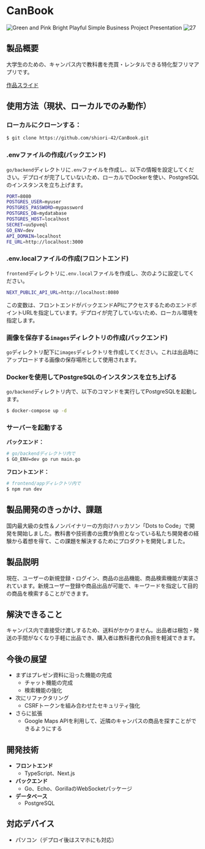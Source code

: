 # CanBook

![Green and Pink Bright Playful Simple Business Project Presentation](https://github.com/shiori-42/CanBook/assets/147027038/67a377c2-61a7-491a-87e5-d6ce08d3712c.png)
![27](https://github.com/shiori-42/CanBook/assets/147027038/c544fcfe-f9e8-47b4-89f4-81f67de40e07.png)

## 製品概要

大学生のための、キャンパス内で教科書を売買・レンタルできる特化型フリマアプリです。

[作品スライド](https://www.canva.com/design/DAGAO-n2Ewo/s37XOtN8EWCaMm2fmXKKUw/edit?utm_content=DAGAO-n2Ewo&utm_campaign=designshare&utm_medium=link2&utm_source=sharebutton)

## 使用方法（現状、ローカルでのみ動作）

### ローカルにクローンする：

```bash
$ git clone https://github.com/shiori-42/CanBook.git
```

### .envファイルの作成(バックエンド)

`go/backend`ディレクトリに`.env`ファイルを作成し、以下の情報を設定してください。デプロイが完了していないため、ローカルでDockerを使い、PostgreSQLのインスタンスを立ち上げます。

```bash
PORT=8080
POSTGRES_USER=myuser
POSTGRES_PASSWORD=mypassword
POSTGRES_DB=mydatabase
POSTGRES_HOST=localhost
SECRET=uu5pveql
GO_ENV=dev
API_DOMAIN=localhost
FE_URL=http://localhost:3000
```

### .env.localファイルの作成(フロントエンド)

`frontend`ディレクトリに`.env.local`ファイルを作成し、次のように設定してください。

```bash
NEXT_PUBLIC_API_URL=http://localhost:8080
```

この変数は、フロントエンドがバックエンドAPIにアクセスするためのエンドポイントURLを指定しています。デプロイが完了していないため、ローカル環境を指定します。

### 画像を保存する`images`ディレクトリの作成(バックエンド)

`go`ディレクトリ配下に`images`ディレクトリを作成してください。これは出品時にアップロードする画像の保存場所として使用されます。

### Dockerを使用してPostgreSQLのインスタンスを立ち上げる

`go/backend`ディレクトリ内で、以下のコマンドを実行してPostgreSQLを起動します。

```bash
$ docker-compose up -d
```

### サーバーを起動する

**バックエンド：**

```bash
# go/backendディレクトリ内で
$ GO_ENV=dev go run main.go
```

**フロントエンド：**

```bash
# frontend/appディレクトリ内で
$ npm run dev
```

## 製品開発のきっかけ、課題

国内最大級の女性＆ノンバイナリーの方向けハッカソン「Dots to Code」で開発を開始しました。教科書や技術書の出費が負担となっている私たち開発者の経験から着想を得て、この課題を解決するためにプロダクトを開発しました。

## 製品説明

現在、ユーザーの新規登録・ログイン、商品の出品機能、商品検索機能が実装されています。新規ユーザー登録や商品出品が可能で、キーワードを指定して目的の商品を検索することができます。

## 解決できること

キャンパス内で直接受け渡しするため、送料がかかりません。出品者は梱包・発送の手間がなくなり手軽に出品でき、購入者は教科書代の負担を軽減できます。

## 今後の展望

- まずはプレゼン資料に沿った機能の完成
  - チャット機能の完成
  - 検索機能の強化
- 次にリファクタリング
  - CSRFトークンを組み合わせたセキュリティ強化
- さらに拡張
  - Google Maps APIを利用して、近隣のキャンパスの商品を探すことができるようにする

## 開発技術

- **フロントエンド**
  - TypeScript、Next.js
- **バックエンド**
  - Go、Echo、GorillaのWebSocketパッケージ
- **データベース**
  - PostgreSQL

## 対応デバイス

- パソコン（デプロイ後はスマホにも対応）
